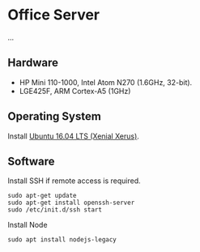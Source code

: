 # Office Server
...

## Hardware

* HP Mini 110-1000, Intel Atom N270 (1.6GHz, 32-bit).
* LGE425F, ARM Cortex-A5 (1GHz)

## Operating System

Install [Ubuntu 16.04 LTS (Xenial Xerus)](https://ubuntu.com/16-04).

## Software

Install SSH if remote access is required.

```
sudo apt-get update
sudo apt-get install openssh-server
sudo /etc/init.d/ssh start
```

Install Node

```
sudo apt install nodejs-legacy
```
